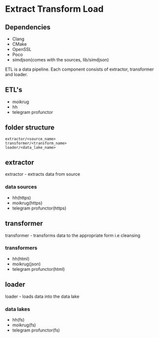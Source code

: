 # Extract Transform Load

## Dependencies

* Clang
* CMake
* OpenSSL
* Poco
* simdjson(comes with the sources, lib/simdjson)

ETL is a data pipeline.
Each component consists of extractor, transformer and loader.

## ETL's

* moikrug
* hh
* telegram profunctor

## folder structure

```
extractor/<source_name>
transformer/<transform_name>
loader/<data_lake_name>
```

## extractor

extractor - extracts data from source

### data sources

* hh(https)
* moikrug(https)
* telegram profunctor(https)

## transformer

transformer - transforms data to the appropriate form i.e cleansing

### transformers

* hh(html)
* moikrug(json)
* telegram profunctor(html)

## loader

loader - loads data into the data lake

### data lakes

* hh(fs)
* moikrug(fs)
* telegram profunctor(fs)
